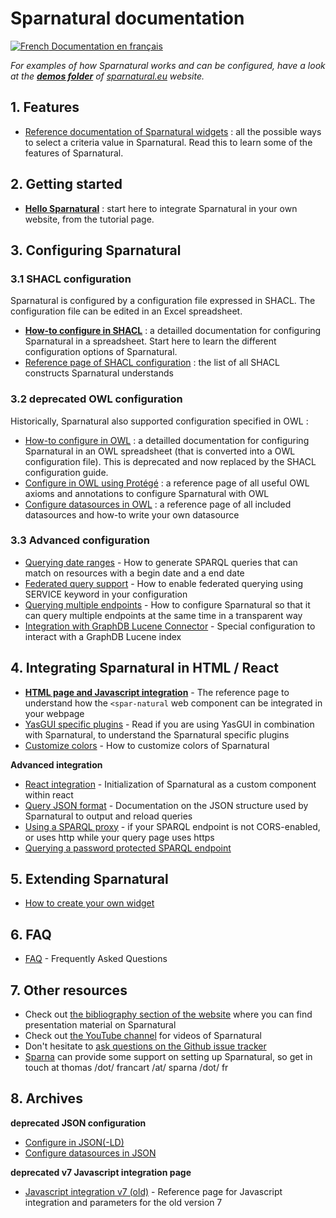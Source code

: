 
# Sparnatural documentation

[![French](https://github.com/madebybowtie/FlagKit/raw/master/Assets/PNG/FR.png) Documentation en français](/fr)

_For examples of how Sparnatural works and can be configured, have a look at the [**demos folder**](https://github.com/sparna-git/sparnatural.eu/tree/main/demos) of [sparnatural.eu](http://sparnatural.eu) website._


## 1. Features

- [Reference documentation of Sparnatural widgets](widgets.md) : all the possible ways to select a criteria value in Sparnatural. Read this to learn some of the features of Sparnatural.


## 2. Getting started

- **[Hello Sparnatural](hello-sparnatural/Hello-Sparnatural.md)** : start here to integrate Sparnatural in your own website, from the tutorial page.


## 3. Configuring Sparnatural

### 3.1 SHACL configuration

Sparnatural is configured by a configuration file expressed in SHACL. The configuration file can be edited in an Excel spreadsheet.

- **[How-to configure in SHACL](how-to-configure-shacl/How-to-configure-Sparnatural-shacl.html)** : a detailled documentation for configuring Sparnatural in a spreadsheet. Start here to learn the different configuration options of Sparnatural.
- [Reference page of SHACL configuration](SHACL-based-configuration.md) : the list of all SHACL constructs Sparnatural understands

### 3.2 deprecated OWL configuration

Historically, Sparnatural also supported configuration specified in OWL :

- [How-to configure in OWL](how-to-configure-owl/How-to-configure-Sparnatural.md) : a detailled documentation for configuring Sparnatural in an OWL spreadsheet (that is converted into a OWL configuration file). This is deprecated and now replaced by the SHACL configuration guide.
- [Configure in OWL using Protégé](OWL-based-configuration.md) : a reference page of all useful OWL axioms and annotations to configure Sparnatural with OWL
- [Configure datasources in OWL](OWL-based-configuration-datasources.md) : a reference page of all included datasources and how-to write your own datasource

### 3.3 Advanced configuration

- [Querying date ranges](Querying-date-ranges.md) - How to generate SPARQL queries that can match on resources with a begin date and a end date 
- [Federated query support](Federated-querying.md) - How to enable federated querying using SERVICE keyword in your configuration
- [Querying multiple endpoints](Querying-multiple-endpoints.md) - How to configure Sparnatural so that it can query multiple endpoints at the same time in a transparent way
- [Integration with GraphDB Lucene Connector](Integration-with-GraphDB-Lucene-Connector.md) - Special configuration to interact with a GraphDB Lucene index 


## 4. Integrating Sparnatural in HTML / React

- [**HTML page and Javascript integration**](Javascript-integration.md) - The reference page to understand how the `<spar-natural` web component can be integrated in your webpage
- [YasGUI specific plugins](YasGUI-plugins.md) - Read if you are using YasGUI in combination with Sparnatural, to understand the Sparnatural specific plugins
- [Customize colors](Customize-colors.md) - How to customize colors of Sparnatural

**Advanced integration**

- [React integration](react-integration.md) - Initialization of Sparnatural as a custom component within react
- [Query JSON format](Query-JSON-format.md) - Documentation on the JSON structure used by Sparnatural to output and reload queries
- [Using a SPARQL proxy](SPARQL-proxy.md) - if your SPARQL endpoint is not CORS-enabled, or uses http while your query page uses https
- [Querying a password protected SPARQL endpoint](Querying-a-password-protected-SPARQL-endpoint.md)

## 5. Extending Sparnatural

- [How to create your own widget](diy-widget.md)

## 6. FAQ

- [FAQ](FAQ.md) - Frequently Asked Questions

## 7. Other resources

- Check out [the bibliography section of the website](https://sparnatural.eu#bibliography) where you can find presentation material on Sparnatural
- Check out [the YouTube channel](https://www.youtube.com/playlist?list=PL3kB_eBB1Pc3FBOtevNtRkSw4YmWar4q5) for videos of Sparnatural
- Don't hesitate to [ask questions on the Github issue tracker](https://github.com/sparna-git/Sparnatural/issues)
- [Sparna](http://sparna.fr) can provide some support on setting up Sparnatural, so get in touch at thomas /dot/ francart /at/ sparna /dot/ fr 

## 8. Archives

**deprecated JSON configuration**

- [Configure in JSON(-LD)](archives/JSON-based-configuration.md)
- [Configure datasources in JSON](archives/JSON-based-configuration-datasources.md)

**deprecated v7 Javascript integration page**

- [Javascript integration v7 (old)](Javascript-integration-v7.md) - Reference page for Javascript integration and parameters for the old version 7
